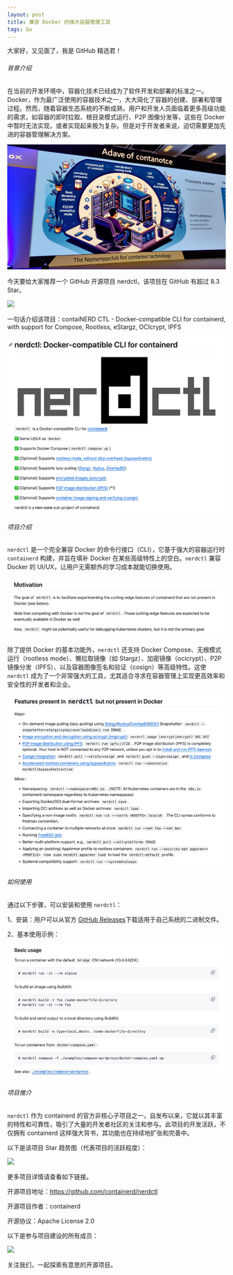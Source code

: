 ```yaml
---
layout: post
title: 兼容 Docker 的强大容器管理工具
tags: Go
---
```


大家好，又见面了，我是 GitHub 精选君！

###### 背景介绍

在当前的开发环境中，容器化技术已经成为了软件开发和部署的标准之一。Docker，作为最广泛使用的容器技术之一，大大简化了容器的创建、部署和管理过程。然而，随着容器生态系统的不断成熟，用户和开发人员面临着更多高级功能的需求，如容器的即时拉取、根目录模式运行、P2P 图像分发等，这些在 Docker 中暂时无法实现，或者实现起来极为复杂。但是对于开发者来说，迫切需要更加先进的容器管理解决方案。

![](https://raw.githubusercontent.com/ZhuPeng/pic/master/mac/compress_tmp-6433d57f3cc8ef6a99cbf75593956d01.png)

今天要给大家推荐一个 GitHub 开源项目 nerdctl，该项目在 GitHub 有超过 8.3 Star。

![](https://stats.deeptrain.net/repo/containerd/nerdctl/?theme=light)

一句话介绍该项目：contaiNERD CTL - Docker-compatible CLI for containerd, with support for Compose, Rootless, eStargz, OCIcrypt, IPFS

![](https://raw.githubusercontent.com/ZhuPeng/pic/master/images/compress_image-20241124233947108.png)


###### 项目介绍

`nerdctl` 是一个完全兼容 Docker 的命令行接口（CLI），它基于强大的容器运行时 `containerd` 构建，并旨在填补 Docker 在某些高级特性上的空白。`nerdctl` 兼容 Docker 的 UI/UX，让用户无需额外的学习成本就能切换使用。

![](https://raw.githubusercontent.com/ZhuPeng/pic/master/images/compress_image-20241124234101650.png)

除了提供 Docker 的基本功能外，`nerdctl` 还支持 Docker Compose、无根模式运行（rootless mode）、懒拉取镜像（如 Stargz）、加密镜像（ocicrypt）、P2P 镜像分发（IPFS）、以及容器图像签名和验证（cosign）等高级特性。这使 `nerdctl` 成为了一个非常强大的工具，尤其适合寻求在容器管理上实现更高效率和安全性的开发者和企业。

![](https://raw.githubusercontent.com/ZhuPeng/pic/master/images/compress_image-20241124234117547.png)

###### 如何使用

通过以下步骤，可以安装和使用 `nerdctl`：

1、安装：用户可以从官方 [GitHub Releases](https://github.com/containerd/nerdctl/releases)下载适用于自己系统的二进制文件。

2、基本使用示例：

![](https://raw.githubusercontent.com/ZhuPeng/pic/master/images/compress_image-20241124234222498.png)

###### 项目推介

`nerdctl` 作为 containerd 的官方非核心子项目之一，自发布以来，它就以其丰富的特性和可靠性，吸引了大量的开发者社区的关注和参与。此项目的开发活跃，不仅拥有 containerd 这样强大背书，其功能也在持续地扩张和完善中。

以下是该项目 Star 趋势图（代表项目的活跃程度）：

![](https://api.star-history.com/svg?repos=containerd/nerdctl&type=Timeline)

更多项目详情请查看如下链接。

开源项目地址：https://github.com/containerd/nerdctl 

开源项目作者：containerd

开源协议：Apache License 2.0

以下是参与项目建设的所有成员：

![](https://contrib.rocks/image?repo=containerd/nerdctl)

关注我们，一起探索有意思的开源项目。

